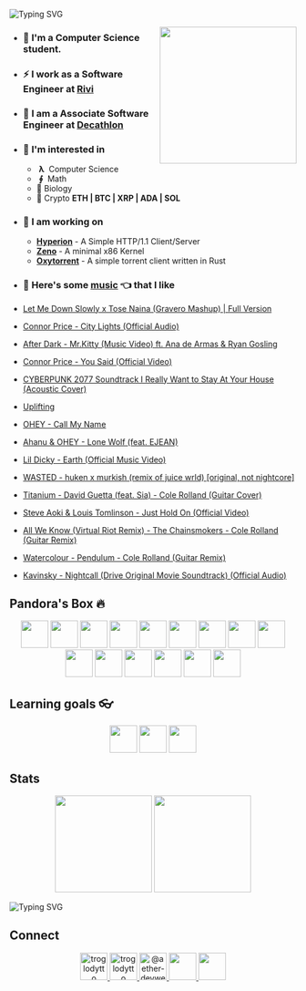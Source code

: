 ![Typing SVG](https://readme-typing-svg.herokuapp.com?size=24&duration=3000&color=71C497&vCenter=true&height=100&lines=Hii+%F0%9F%91%8B+I'm+Piyush)

<img align='right' src="https://cutt.ly/lnfmbqL" width="240">

- ### **🏫 I'm a Computer Science student.**
- ### ⚡ **I work as a Software Engineer at [Rivi](https://rivi.co/)**
- ### 💼 **I am a Associate Software Engineer at [Decathlon](https://www.decathlon.in/)**
- ### 🤔 **I'm interested in**
    - &nbsp;**λ**&nbsp; Computer Science
    - &nbsp;**∮**&nbsp; Math
    - 🧠 Biology
    - 🔑 Crypto **ETH | BTC | XRP | ADA | SOL**
        
- ### 🦄 **I am working on**
    - **[Hyperion](https://github.com/troglodytto/hyperion)** - A Simple HTTP/1.1 Client/Server
    - **[Zeno](https://github.com/troglodytto/zeno)** - A minimal x86 Kernel
    - **[Oxytorrent](https://github.com/troglodytto/oxytorrent)** - A simple torrent client written in Rust
- ### 🎵 **Here's some [music](https://youtube.com/playlist?list=PLuWs5sMPaxNj2aS1MtLMgcUsNuldIeynG) 👈 that I like**
    <!-- BLOG-POST-LIST:START -->
- [Let Me Down Slowly x Tose Naina &lpar;Gravero Mashup&rpar; | Full Version](https://www.youtube.com/watch?v=L4Gowg710LQ)
- [Connor Price - City Lights &lpar;Official Audio&rpar;](https://www.youtube.com/watch?v=jvzRJE36i9I)
- [After Dark - Mr.Kitty &lpar;Music Video&rpar; ft. Ana de Armas &amp; Ryan Gosling](https://www.youtube.com/watch?v=Yfc9nrAj2bo)
- [Connor Price - You Said &lpar;Official Video&rpar;](https://www.youtube.com/watch?v=tWAcddOMTfY)
- [CYBERPUNK 2077 Soundtrack I Really Want to Stay At Your House &lpar;Acoustic Cover&rpar;](https://www.youtube.com/watch?v=JVzERlysvts)
- [Uplifting](https://www.youtube.com/watch?v=Nr39dU5lzss)
- [OHEY - Call My Name](https://www.youtube.com/watch?v=t3o41oBCj9E)
- [Ahanu &amp; OHEY - Lone Wolf &lpar;feat. EJEAN&rpar;](https://www.youtube.com/watch?v=VHxpB1_Y5Cc)
- [Lil Dicky - Earth &lpar;Official Music Video&rpar;](https://www.youtube.com/watch?v=pvuN_WvF1to)
- [WASTED - huken x murkish &lpar;remix of juice wrld&rpar; [original, not nightcore]](https://www.youtube.com/watch?v=xTpfZJ2h3CU)
- [Titanium - David Guetta &lpar;feat. Sia&rpar; - Cole Rolland &lpar;Guitar Cover&rpar;](https://www.youtube.com/watch?v=6MgltQGG568)
- [Steve Aoki &amp; Louis Tomlinson - Just Hold On &lpar;Official Video&rpar;](https://www.youtube.com/watch?v=Vt4Tq89R8u0)
- [All We Know &lpar;Virtual Riot Remix&rpar; - The Chainsmokers - Cole Rolland &lpar;Guitar Remix&rpar;](https://www.youtube.com/watch?v=rhlR8Qj9fXY)
- [Watercolour - Pendulum - Cole Rolland &lpar;Guitar Remix&rpar;](https://www.youtube.com/watch?v=NisseYQzOrc)
- [Kavinsky - Nightcall &lpar;Drive Original Movie Soundtrack&rpar; &lpar;Official Audio&rpar;](https://www.youtube.com/watch?v=MV_3Dpw-BRY)
<!-- BLOG-POST-LIST:END -->

## Pandora's Box 🔥

<p align="center">
    <img height="48" width="48" src="https://cutt.ly/phUXVJx" />
    <img height="48" width="48" src="https://cutt.ly/1hUX1az" />
    <img height="48" width="48" src="https://cutt.ly/BvOKUon" />
    <img height="48" width="48" src="https://cutt.ly/0vOK6Xf" />
    <img height="48" width="48" src="https://cutt.ly/DhUX4hd" />
    <img height="48" width="48" src="https://cutt.ly/xhUCyFt" />
    <img height="48" width="48" src="https://cutt.ly/ohUXfm2" />
    <img height="48" width="48" src="https://cutt.ly/dhUZ9V9" />
    <img height="48" width="48" src="https://cutt.ly/DhUXg0n" />
    <img height="48" width="48" src="/Docker.svg" />
    <img height="48" width="48" src="https://www.vectorlogo.zone/logos/postgresql/postgresql-icon.svg" />
    <img height="48" width="48" src="https://www.vectorlogo.zone/logos/mongodb/mongodb-icon.svg" />
    <img height="48" width="48" src="https://www.vectorlogo.zone/logos/firebase/firebase-icon.svg" />
    <img height="48" width="48" src="/Phoenix.svg" />
    <img height="48" width="48" src="https://www.vectorlogo.zone/logos/elixir-lang/elixir-lang-icon.svg" />
</p>


## Learning goals 👓

<p align="center">
    <img height="48" width="48" src="https://cutt.ly/kvOLjhg" />
    <img height="48" width="48" src="https://graphql-engine-cdn.hasura.io/img/hasura_icon_black.svg" />
    <img height="48" width="48" src="https://www.vectorlogo.zone/logos/kubernetes/kubernetes-icon.svg" />
</p>


## Stats

<p align="center">
<img height="170" src="https://github-readme-stats.vercel.app/api?username=troglodytto&count_private=true&show_icons=true&hide=issues&theme=vue&custom_title=My%20Github%20Stats&border_color=41b883&border_radius=16"></img>
<img height="170" src="https://github-readme-stats.vercel.app/api/top-langs?username=troglodytto&show_icons=true&locale=en&layout=compact&hide=php,html,scss&theme=vue&border_color=41b883&border_radius=16"></img>
</p>

![Typing SVG](https://activity-graph.herokuapp.com/graph?username=troglodytto&theme=github-light&hide_border=true)

## Connect
<p align="center">
  <a href="https://twitter.com/troglodytto" target="blank">
    <img src="https://cutt.ly/mnfmrxh" alt="troglodytto" height="48" />
  </a>
  <a href="https://instagram.com/troglodytto" target="blank">
    <img src="https://cutt.ly/CnfmoSv" alt="troglodytto" height="48" />
  </a>
  <a href="https://medium.com/@troglodytto" target="blank">
    <img src="https://cutt.ly/gnfmabL" alt="@aether-devweb" height="48" />
  </a>
  <a href="https://dev.to/troglodytto">
    <img src="https://d2fltix0v2e0sb.cloudfront.net/dev-rainbow.svg" height="48" />
  </a>
  <a href="https://gitlab.com/troglodytto">
    <img src="https://www.vectorlogo.zone/logos/gitlab/gitlab-icon.svg" height="48" />
  </a>
</p>
